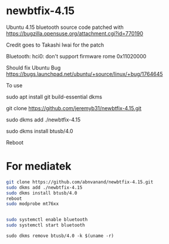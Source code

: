 # newbtfix-4.15
Ubuntu 4.15 bluetooth source code patched with https://bugzilla.opensuse.org/attachment.cgi?id=770190

Credit goes to Takashi Iwai for the patch

Bluetooth: hci0: don't support firmware rome 0x11020000 

Should fix Ubuntu Bug https://bugs.launchpad.net/ubuntu/+source/linux/+bug/1764645

To use

sudo apt install git build-essential dkms

git clone https://github.com/jeremyb31/newbtfix-4.15.git

sudo dkms add ./newbtfix-4.15

sudo dkms install btusb/4.0

Reboot



# For mediatek 
```bash
git clone https://github.com/abnvanand/newbtfix-4.15.git
sudo dkms add ./newbtfix-4.15
sudo dkms install btusb/4.0
reboot
sudo modprobe mt76xx


sudo systemctl enable bluetooth
sudo systemctl start bluetooth

```

```
sudo dkms remove btusb/4.0 -k $(uname -r)
```
